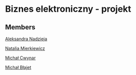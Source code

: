 # Biznes elektroniczny - projekt

## Members
[Aleksandra Nadzieja](https://github.com/a-leandra)

[Natalia Mierkiewicz](https://github.com/Nataliamier)

[Michał Cwynar](https://github.com/Winetq)

[Michał Błajet](https://github.com/Michal299)